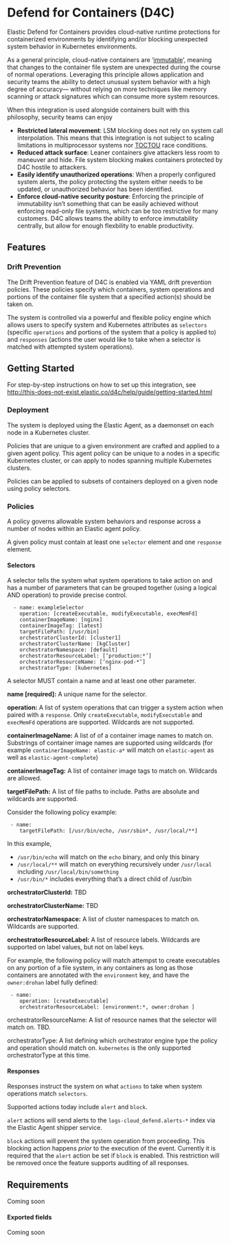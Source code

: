 
# Defend for Containers (D4C)

Elastic Defend for Containers provides cloud-native runtime protections for containerized environments by identifying and/or blocking unexpected system behavior in Kubernetes environments.

As a general principle, cloud-native containers are ‘[immutable](https://kubernetes.io/docs/concepts/containers/)’, meaning that changes to the container file system are unexpected during the course of normal operations. Leveraging this principle allows application and security teams the ability to detect unusual system behavior with a high degree of accuracy— without relying on more techniques like memory scanning or attack signatures which can consume more system resources.

When this integration is used alongside containers built with this philosophy, security teams can enjoy
* **Restricted lateral movement**: LSM blocking does not rely on system call interpolation. This means that this integration is not subject to scaling limitations in multiprocessor systems nor [TOCTOU](https://en.wikipedia.org/wiki/Time-of-check_to_time-of-use) race conditions.
*  **Reduced attack surface**: Leaner containers give attackers less room to maneuver and hide. File system blocking makes containers protected by D4C hostile to attackers.
* **Easily identify unauthorized operations**: When a properly configured system alerts, the policy protecting the system either needs to be updated, or unauthorized behavior has been identified.
* **Enforce cloud-native security posture**: Enforcing the principle of immutability isn’t something that can be easily achieved without enforcing read-only file systems, which can be too restrictive for many customers.  D4C allows teams the ability to enforce immutability centrally, but allow for enough flexbility to enable productivity.

## Features

### Drift Prevention
The Drift Prevention feature of D4C is enabled via YAML drift prevention policies. These policies specify which containers, system operations and portions of the container file system that a specified action(s) should be taken on.

The system is controlled via a powerful and flexible policy engine which allows users to specify system and Kubernetes attributes as `selectors` (specific `operations` and portions of the system that a policy is applied to) and `responses` (actions the user would like to take when a selector is matched with attempted system operations).

## Getting Started
For step-by-step instructions on how to set up this integration, see http://this-does-not-exist.elastic.co/d4c/help/guide/getting-started.html

### Deployment
The system is deployed using the Elastic Agent, as a daemonset on each node in a Kubernetes cluster.

Policies that are unique to a given environment are crafted and applied to a given agent policy. This agent policy can be unique to a nodes in a specific Kubernetes cluster, or can apply to nodes spanning multiple Kubernetes clusters.

Policies can be applied to subsets of containers deployed on a given node using policy selectors.

### Policies
A policy governs allowable system behaviors and response across a number of nodes within an Elastic agent policy.

A given policy must contain at least one `selector` element and one `response` element.

#### Selectors
A selector tells the system what system operations to take action on and has a number of parameters that can be grouped together (using a logical AND operation) to provide precise control.

```
  - name: exampleSelector
    operation: [createExecutable, modifyExecutable, execMemFd]
    containerImageName: [nginx]
    containerImageTag: [latest]
    targetFilePath: [/usr/bin]
    orchestratorClusterId: [cluster1]
    orchestratorClusterName: [kgCluster]
    orchestratorNamespace: [default]
    orchestratorResourceLabel: [‘production:*’]
    orchestratorResourceName: [‘nginx-pod-*’]
    orchestratorType: [kubernetes]
```

A selector MUST contain a name and at least one other parameter.

**name [required]:** A unique name for the selector.

**operation:** A list of system operations that can trigger a system action when paired with a `response`. Only  `createExecutable`, `modifyExecutable` and `execMemFd` operations are supported. Wildcards are not supported.

**containerImageName:** A list of of a container image names to match on. Substrings of container image names are supported using wildcards (for example `containerImageName: elastic-a*` will match on `elastic-agent` as well as `elastic-agent-complete`)

**containerImageTag:** A list of container image tags to match on. Wildcards are allowed.

**targetFilePath:** A list of file paths to include.  Paths are absolute and wildcards are supported.

Consider the following policy example:
```
 - name:
    targetFilePath: [/usr/bin/echo, /usr/sbin*, /usr/local/**]
```

In this example,
-  `/usr/bin/echo` will match on the `echo` binary, and only this binary
-  `/usr/local/**` will match on everything recursively under `/usr/local` including `/usr/local/bin/something`
-  `/usr/bin/*` includes everything that’s a direct child of /usr/bin

**orchestratorClusterId:** TBD

**orchestratorClusterName:** TBD

**orchestratorNamespace:** A list of cluster namespaces to match on. Wildcards are supported.

**orchestratorResourceLabel:** A list of resource labels. Wildcards are supported on label values, but not on label keys.

For example, the following policy will match attempst to create executables on any portion of a file system, in any containers as long as those containers are annotated with the `environment` key,  and have the  `owner:drohan` label fully defined:

```
 - name:
    operation: [createExecutable]
    orchestratorResourceLabel: [environment:*, owner:drohan ]
```

orchestratorResourceName: A list of resource names that the selector will match on. TBD.

orchestratorType: A list defining which orchestrator engine type the policy and operation should match on.  `kubernetes` is the only supported orchestratorType at this time.

#### Responses
Responses instruct the system on what `actions` to take when system operations match `selectors`.

Supported actions today include `alert` and `block`.

`alert` actions will send alerts to the `logs-cloud_defend.alerts-*` index via the Elastic Agent shipper service.

`block` actions will prevent the system operation from proceeding. This blocking action happens *prior* to the execution of the event. Currently it is required that the `alert` action be set if `block` is enabled. This restriction will be removed once the feature supports auditing of all responses.

## Requirements

Coming soon

#### Exported fields

Coming soon

